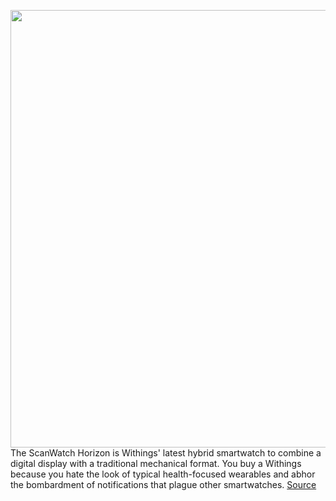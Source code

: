 <img src='https://cdn.vox-cdn.com/thumbor/YTvbW9p1KyZJpZOdP25Kyd0C11A=/0x0:3860x3088/1200x800/filters:focal(1295x1087:1911x1703)/cdn.vox-cdn.com/uploads/chorus_image/image/69924464/WiThings_Horizon_Retouch_CHOIX_MESURE_BLUE_SPO2.0.png' width='700px' /><br/>
The ScanWatch Horizon is Withings' latest hybrid smartwatch to combine a digital display with a traditional mechanical format. You buy a Withings because you hate the look of typical health-focused wearables and abhor the bombardment of notifications that plague other smartwatches.
<a href='https://www.theverge.com/2021/9/29/22697955/withings-scanwatch-horizon-sleep-apnea-afib-smartwatch'> Source <a/>